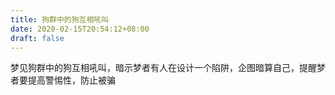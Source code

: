 ```yaml
---
title: 狗群中的狗互相吼叫
date: 2020-02-15T20:54:12+08:00
draft: false
---
```


梦见狗群中的狗互相吼叫，暗示梦者有人在设计一个陷阱，企图暗算自己，提醒梦者要提高警惕性，防止被骗